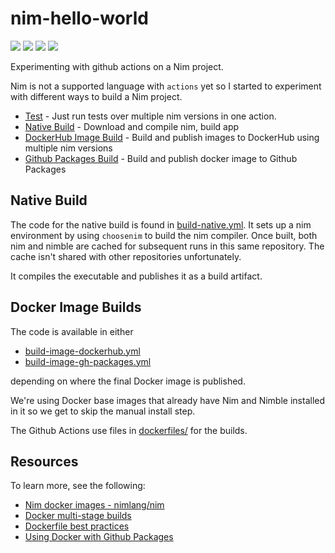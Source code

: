# nim-hello-world

![](https://github.com/hiteshjasani/nim-hello-world/workflows/Test/badge.svg)
![](https://github.com/hiteshjasani/nim-hello-world/workflows/Build%20Native/badge.svg)
![](https://github.com/hiteshjasani/nim-hello-world/workflows/Build%20GH%20Packages%20Image/badge.svg)
![](https://github.com/hiteshjasani/nim-hello-world/workflows/Build%20DockerHub%20Image/badge.svg)

Experimenting with github actions on a Nim project.

Nim is not a supported language with `actions` yet so I started to
experiment with different ways to build a Nim project.

* [Test](.github/workflows/test-image.yml) - Just run tests over multiple nim versions in one action.
* [Native Build](.github/workflows/build-native.yml) - Download and compile nim, build app
* [DockerHub Image Build](.github/workflows/build-image-dockerhub.yml) - Build and publish images to DockerHub using multiple nim versions
* [Github Packages Build](.github/workflows/build-image-gh-packages.yml) - Build and publish docker image to Github Packages

## Native Build

The code for the native build is found in
[build-native.yml](.github/workflows/build-native.yml).  It sets up a nim
environment by using `choosenim` to build the nim compiler.  Once
built, both nim and nimble are cached for subsequent runs in this same
repository.  The cache isn't shared with other repositories
unfortunately.

It compiles the executable and publishes it as a build artifact.

## Docker Image Builds

The code is available in either

* [build-image-dockerhub.yml](.github/workflows/build-image-dockerhub.yml)
* [build-image-gh-packages.yml](.github/workflows/build-image-gh-packages.yml)

depending on where the final Docker image is published.

We're using Docker base images that already have Nim and Nimble
installed in it so we get to skip the manual install step.

The Github Actions use files in [dockerfiles/](dockerfiles) for the builds.


## Resources

To learn more, see the following:

* [Nim docker images - nimlang/nim](https://hub.docker.com/r/nimlang/nim)
* [Docker multi-stage builds](https://docs.docker.com/develop/develop-images/multistage-build/)
* [Dockerfile best practices](https://docs.docker.com/develop/develop-images/dockerfile_best-practices/)
* [Using Docker with Github Packages](https://help.github.com/en/github/managing-packages-with-github-packages/configuring-docker-for-use-with-github-packages)
